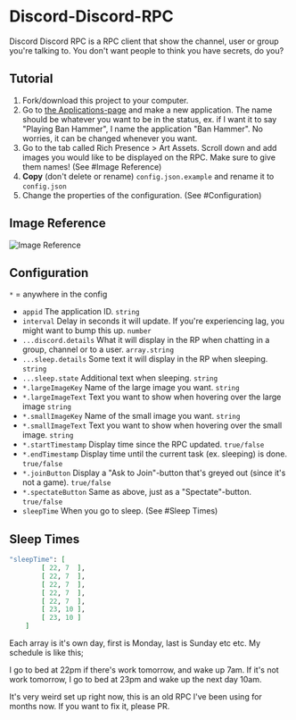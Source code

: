 # Discord-Discord-RPC

Discord Discord RPC is a RPC client that show the channel, user or group you're talking to. You don't want people to think you have secrets, do you?

## Tutorial

1. Fork/download this project to your computer.
2. Go to [the Applications-page](https://discordapp.com/developers/applications/) and make a new application. The name should be whatever you want to be in the status, ex. if I want it to say "Playing Ban Hammer", I name the application "Ban Hammer". No worries, it can be changed whenever you want.
3. Go to the tab called Rich Presence > Art Assets. Scroll down and add images you would like to be displayed on the RPC. Make sure to give them names! (See #Image Reference)
4. **Copy** (don't delete or rename) `config.json.example` and rename it to `config.json`
5. Change the properties of the configuration. (See #Configuration)

## Image Reference

![Image Reference](https://i.imgur.com/OdYYRfa.png)

## Configuration

`*` = anywhere in the config

- `appid` The application ID. `string`
- `interval` Delay in seconds it will update. If you're experiencing lag, you might want to bump this up. `number`
- `...discord.details` What it will display in the RP when chatting in a group, channel or to a user. `array.string`
- `...sleep.details` Some text it will display in the RP when sleeping. `string`
- `...sleep.state` Additional text when sleeping. `string`
- `*.largeImageKey` Name of the large image you want. `string`
- `*.largeImageText` Text you want to show when hovering over the large image `string`
- `*.smallImageKey` Name of the small image you want. `string`
- `*.smallImageText` Text you want to show when hovering over the small image. `string`
- `*.startTimestamp` Display time since the RPC updated. `true/false`
- `*.endTimestamp` Display time until the current task (ex. sleeping) is done. `true/false`
- `*.joinButton` Display a "Ask to Join"-button that's greyed out (since it's not a game). `true/false`
- `*.spectateButton` Same as above, just as a "Spectate"-button. `true/false`
- `sleepTime` When you go to sleep. (See #Sleep Times)

## Sleep Times

```elixir
"sleepTime": [
        [ 22, 7  ],
        [ 22, 7  ],
        [ 22, 7  ],
        [ 22, 7  ],
        [ 22, 7  ],
        [ 23, 10 ],
        [ 23, 10 ]
    ]
```

Each array is it's own day, first is Monday, last is Sunday etc etc. My schedule is like this;

I go to bed at 22pm if there's work tomorrow, and wake up 7am. If it's not work tomorrow, I go to bed at 23pm and wake up the next day 10am.

It's very weird set up right now, this is an old RPC I've been using for months now. If you want to fix it, please PR.
